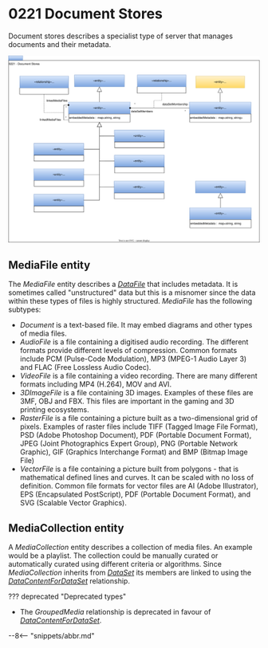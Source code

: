 <!-- SPDX-License-Identifier: CC-BY-4.0 -->
<!-- Copyright Contributors to the ODPi Egeria project. -->

# 0221 Document Stores

Document stores describes a specialist type of server that manages documents and their metadata.

![UML](0221-Document-Stores.svg)

## MediaFile entity

The *MediaFile* entity describes a [*DataFile*](/types/2/0220-Files-and-Folders) that includes metadata. It is sometimes called "unstructured" data but this is a misnomer since the data within these types of files is highly structured.  *MediaFile* has the following subtypes:

* *Document* is a text-based file.  It may embed diagrams and other types of media files.
* *AudioFile* is a file containing a digitised audio recording. The different formats provide different levels of compression. Common formats include PCM (Pulse-Code Modulation), MP3 (MPEG-1 Audio Layer 3) and FLAC (Free Lossless Audio Codec).
* *VideoFile* is a file containing a video recording.  There are many different formats including MP4 (H.264), MOV and AVI.
* *3DImageFile* is a file containing 3D images.  Examples of these files are 3MF, OBJ and FBX.  This files are important in the gaming and 3D printing ecosystems.
* *RasterFile* is a file containing a picture built as a two-dimensional grid of pixels. Examples of raster files include TIFF (Tagged Image File Format), PSD (Adobe Photoshop Document), PDF (Portable Document Format), JPEG (Joint Photographics Expert Group), PNG (Portable Network Graphic), GIF (Graphics Interchange Format) and BMP (Bitmap Image File)
* *VectorFile* is a file containing a picture built from polygons - that is mathematical defined lines and curves.  It can be scaled with no loss of definition.  Common file formats for vector files are AI (Adobe Illustrator), EPS (Encapsulated PostScript), PDF (Portable Document Format), and SVG (Scalable Vector Graphics).

## MediaCollection entity

A *MediaCollection* entity describes a collection of media files.  An example would be a playlist.  The collection could be manually curated or automatically curated using different criteria or algorithms.  Since *MediaCollection* inherits from [*DataSet*](/types/0/0010-Basic-Model) its members are linked to using the [*DataContentForDataSet*](/types/2/0210-Data-Stores) relationship.

??? deprecated "Deprecated types"
 * The *GroupedMedia* relationship is deprecated in favour of [*DataContentForDataSet*](/types/2/0210-Data-Stores).

--8<-- "snippets/abbr.md"